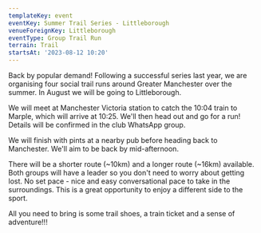 ```yaml
---
templateKey: event
eventKey: Summer Trail Series - Littleborough
venueForeignKey: Littleborough
eventType: Group Trail Run
terrain: Trail
startsAt: '2023-08-12 10:20'
---
```

Back by popular demand! Following a successful series last year, we are organising four social trail runs around Greater 
Manchester over the summer. In August we will be going to Littleborough.

We will meet at Manchester Victoria station to catch the 10:04 train to Marple, which will arrive at 10:25. We'll then
head out and go for a run! Details will be confirmed in the club WhatsApp group.

We will finish with pints at a nearby pub before heading back to Manchester. We'll aim to be back by mid-afternoon.

There will be a shorter route (~10km) and a longer route (~16km) available. 
Both groups will have a leader so you don't need to worry about getting lost. 
No set pace - nice and easy conversational pace to take in the surroundings. 
This is a great opportunity to enjoy a different side to the sport.

All you need to bring is some trail shoes, a train ticket and a sense of adventure!!!
